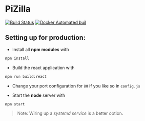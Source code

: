 PiZilla
=======
[![Build Status](https://travis-ci.org/nkprince007/PiZilla.svg?branch=master)](https://travis-ci.org/nkprince007/PiZilla)
[![Docker Automated buil](https://img.shields.io/docker/automated/jrottenberg/ffmpeg.svg)](https://hub.docker.com/r/nkprince007/pizilla/)

Setting up for production:
--------------------------

- Install all **npm modules** with

```bash
npm install
```

- Build the react application with

```bash
npm run build:react
```

- Change your port configuration for `80` if you like so in `config.js`

- Start the **node** server with

```bash
npm start
```

>Note: Wiring up a *systemd service* is a better option.